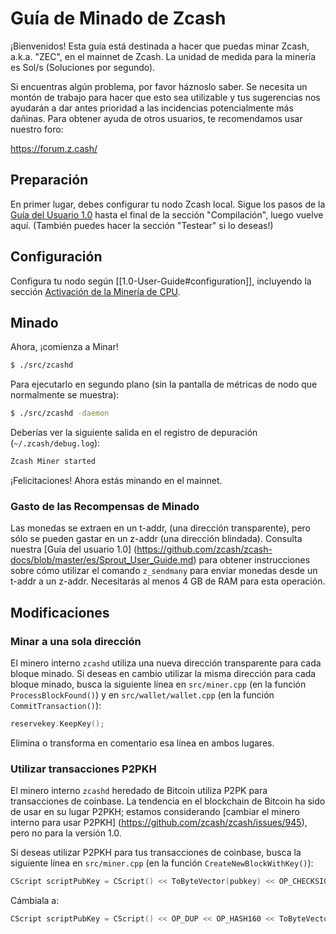 # Guía de Minado de Zcash

¡Bienvenidos! Esta guía está destinada a hacer que puedas minar Zcash, a.k.a. "ZEC", en el mainnet de Zcash. La unidad de medida para la minería es Sol/s (Soluciones por segundo).

Si encuentras algún problema, por favor háznoslo saber. Se necesita un montón de trabajo para hacer que esto sea utilizable y tus sugerencias nos ayudarán a dar antes prioridad a las incidencias potencialmente más dañinas. Para obtener ayuda de otros usuarios, te recomendamos usar nuestro foro:

https://forum.z.cash/

## Preparación

En primer lugar, debes configurar tu nodo Zcash local. Sigue los pasos de la [Guía del Usuario 1.0](https://github.com/zcash/zcash-docs/blob/master/es/Sprout_User_Guide.md) hasta el final de la sección "Compilación", luego vuelve aquí. (También puedes hacer la sección "Testear" si lo deseas!)

## Configuración

Configura tu nodo según [[1.0-User-Guide#configuration]], incluyendo la sección [Activación de la Minería de CPU](https://github.com/zcash/zcash-docs/blob/master/es/Sprout_User_Guide.md#enabling-cpu-mining).

## Minado

Ahora, ¡comienza a Minar!
```bash
$ ./src/zcashd
```

Para ejecutarlo en segundo plano (sin la pantalla de métricas de nodo que normalmente se muestra):

```bash
$ ./src/zcashd -daemon
```

Deberías ver la siguiente salida en el registro de depuración (`~/.zcash/debug.log`):

```bash
Zcash Miner started
```

¡Felicitaciones! Ahora estás minando en el mainnet.

### Gasto de las Recompensas de Minado

Las monedas se extraen en un t-addr, (una dirección transparente), pero sólo se pueden gastar en un z-addr (una dirección blindada). Consulta nuestra [Guía del usuario 1.0] (https://github.com/zcash/zcash-docs/blob/master/es/Sprout_User_Guide.md) para obtener instrucciones sobre cómo utilizar el comando `z_sendmany` para enviar monedas desde un t-addr a un z-addr. Necesitarás al menos 4 GB de RAM para esta operación.

## Modificaciones

### Minar a una sola dirección

El minero interno `zcashd` utiliza una nueva dirección transparente para cada bloque minado. Si deseas en cambio utilizar la misma dirección para cada bloque minado, busca la siguiente línea en `src/miner.cpp` (en la función `ProcessBlockFound()`) y en `src/wallet/wallet.cpp` (en la función `CommitTransaction()`):

```cpp
reservekey.KeepKey();
```

Elimina o transforma en comentario esa línea en ambos lugares.

### Utilizar transacciones P2PKH

El minero interno `zcashd` heredado de Bitcoin utiliza P2PK para transacciones de coinbase. La tendencia en el blockchain de Bitcoin ha sido de usar en su lugar P2PKH; estamos considerando [cambiar el minero interno para usar P2PKH] (https://github.com/zcash/zcash/issues/945), pero no para la versión 1.0.

Si deseas utilizar P2PKH para tus transacciones de coinbase, busca la siguiente línea en `src/miner.cpp` (en la función `CreateNewBlockWithKey()`):

```cpp
CScript scriptPubKey = CScript() << ToByteVector(pubkey) << OP_CHECKSIG;
```

Cámbiala a:

```cpp
CScript scriptPubKey = CScript() << OP_DUP << OP_HASH160 << ToByteVector(pubkey.GetID()) << OP_EQUALVERIFY << OP_CHECKSIG;
```
